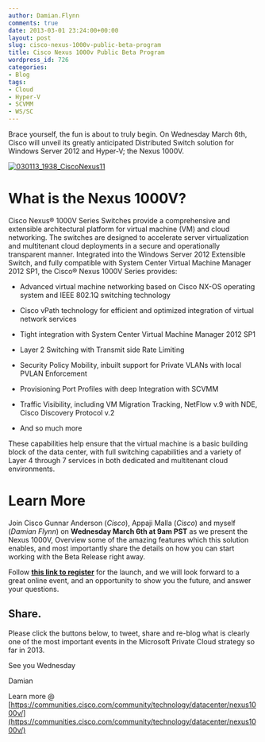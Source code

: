 ```yaml
---
author: Damian.Flynn
comments: true
date: 2013-03-01 23:24:00+00:00
layout: post
slug: cisco-nexus-1000v-public-beta-program
title: Cisco Nexus 1000v Public Beta Program
wordpress_id: 726
categories:
- Blog
tags:
- Cloud
- Hyper-V
- SCVMM
- WS/SC
---
```


Brace yourself, the fun is about to truly begin. On Wednesday March 6th, Cisco will unveil its greatly anticipated Distributed Switch solution for Windows Server 2012 and Hyper-V; the Nexus 1000V.

[![030113_1938_CiscoNexus11](/Media/2014/08/030113_1938_CiscoNexus11.png)](/Media/2014/08/030113_1938_CiscoNexus11.png)


# What is the Nexus 1000V?


Cisco Nexus® 1000V Series Switches provide a comprehensive and extensible architectural platform for virtual machine (VM) and cloud networking. The switches are designed to accelerate server virtualization and multitenant cloud deployments in a secure and operationally transparent manner. Integrated into the Windows Server 2012 Extensible Switch, and fully compatible with System Center Virtual Machine Manager 2012 SP1, the Cisco® Nexus 1000V Series provides:



	
  * Advanced virtual machine networking based on Cisco NX-OS operating system and IEEE 802.1Q switching technology

	
  * Cisco vPath technology for efficient and optimized integration of virtual network services

	
  * Tight integration with System Center Virtual Machine Manager 2012 SP1

	
  * Layer 2 Switching with Transmit side Rate Limiting

	
  * Security Policy Mobility, inbuilt support for Private VLANs with local PVLAN Enforcement

	
  * Provisioning Port Profiles with deep Integration with SCVMM

	
  * Traffic Visibility, including VM Migration Tracking, NetFlow v.9 with NDE, Cisco Discovery Protocol v.2

	
  * And so much more


These capabilities help ensure that the virtual machine is a basic building block of the data center, with full switching capabilities and a variety of Layer 4 through 7 services in both dedicated and multitenant cloud environments.


# Learn More


Join Cisco Gunnar Anderson (_Cisco_), Appaji Malla (_Cisco_) and myself (_Damian Flynn_) on **Wednesday March 6th at 9am PST** as we present the Nexus 1000V, Overview some of the amazing features which this solution enables, and most importantly share the details on how you can start working with the Beta Release right away.

Follow [**this link to register**](https://cisco.webex.com/cisco/onstage/g.php?t=a&d=205920741) for the launch, and we will look forward to a great online event, and an opportunity to show you the future, and answer your questions.


## Share.


Please click the buttons below, to tweet, share and re-blog what is clearly one of the most important events in the Microsoft Private Cloud strategy so far in 2013.

See you Wednesday

Damian

Learn more @ [https://communities.cisco.com/community/technology/datacenter/nexus1000v/](https://communities.cisco.com/community/technology/datacenter/nexus1000v/)
